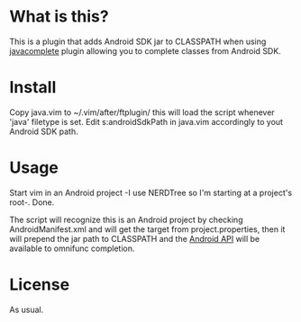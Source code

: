 # What is this?

This is a plugin that adds Android SDK jar to CLASSPATH when using [javacomplete](http://www.vim.org/scripts/script.php?script_id#1785) plugin allowing you to complete classes from Android SDK.


# Install

Copy java.vim to ~/.vim/after/ftplugin/ this will load the script whenever 'java' filetype is set.
Edit s:androidSdkPath in java.vim accordingly to yout Android SDK path.


# Usage

Start vim in an Android project -I use NERDTree so I'm starting at a project's root-. Done.

The script will recognize this is an Android project by checking AndroidManifest.xml and will get the target from project.properties, then it will prepend the jar path to CLASSPATH and the [Android API](http://developer.android.com/reference/android/widget/package-summary.html) will be available to omnifunc completion.


# License

As usual.
